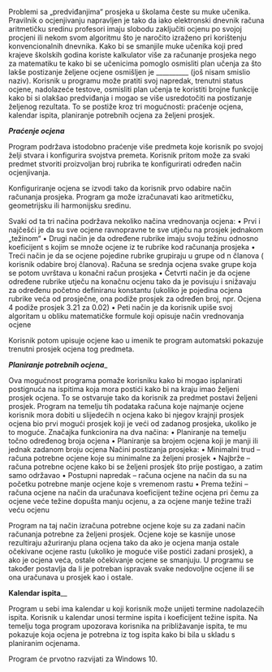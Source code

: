 Problemi sa „predviđanjima“ prosjeka u školama česte su muke učenika. Pravilnik o ocjenjivanju napravljen je tako da iako elektronski dnevnik računa aritmetičku sredinu profesori imaju slobodu zaključiti ocjenu po svojoj procjeni ili nekom svom algoritmu što je naročito izraženo pri korištenju konvencionalnih dnevnika. Kako bi se smanjile muke učenika koji pred krajeve školskih godina koriste kalkulator više za računanje prosjeka nego za matematiku te kako bi se učenicima pomoglo osmisliti plan učenja za što lakše postizanje željene ocjene osmišljen je __________ (još nisam smislio naziv).
Korisnik u programu može pratiti svoj napredak, trenutni status ocjene, nadolazeće testove, osmisliti plan učenja te koristiti brojne funkcije kako bi si olakšao predviđanja i mogao se više usredotočiti na postizanje željenog rezultata. To se postiže kroz tri mogućnosti: praćenje ocjena, kalendar ispita, planiranje potrebnih ocjena za željeni prosjek.

_______Praćenje ocjena_______

Program podržava istodobno praćenje više predmeta koje korisnik po svojoj želji stvara i konfigurira svojstva premeta. Korisnik pritom može za svaki predmet stvoriti proizvoljan broj rubrika te konfigurirati određen način ocjenjivanja.

Konfiguriranje ocjena se izvodi tako da korisnik prvo odabire način računanja prosjeka. Program ga može izračunavati kao aritmetičku, geometrijsku ili harmonijsku sredinu. 

Svaki od ta tri načina podržava nekoliko načina vrednovanja ocjena:
•	Prvi i najčešći je da su sve  ocjene ravnopravne te sve utječu na prosjek jednakom „težinom“
•	Drugi način je da određene rubrike imaju svoju težinu odnosno koeficijent s kojim se množe ocjene iz te rubrike kod računanja prosjeka
•	Treći način je da se ocjene pojedine rubrike grupiraju u grupe od n članova ( korisnik odabire broj članova). Računa se srednja ocjena svake grupe koja se potom uvrštava u konačni račun prosjeka
•	Četvrti način je da ocjene određene rubrike utječu na konačnu ocjenu tako da je povisuju i snižavaju za određenu početno definiranu konstantu (ukoliko je pojedina ocjena rubrike veća od prosječne, ona podiže prosjek za određen broj, npr. Ocjena 4 podiže prosjek 3.21 za 0.02)
•	Peti način je da korisnik upiše svoj algoritam u obliku matematičke formule koji opisuje način vrednovanja ocjene

Korisnik potom upisuje ocjene kao u imenik te program automatski pokazuje trenutni prosjek ocjena tog predmeta.

_______Planiranje potrebnih ocjena________

Ova mogućnost programa pomaže korisniku kako bi mogao isplanirati postignuća na ispitima koja mora postići kako bi na kraju imao željeni prosjek ocjena. To se ostvaruje tako da korisnik za predmet postavi željeni prosjek. Program na temelju tih podataka računa koje najmanje ocjene korisnik mora dobiti u slijedećih n ocjena kako bi njegov krajnji prosjek ocjena bio prvi mogući prosjek koji je veći od zadanog prosjeka, ukoliko je to moguće.
Značajka funkcionira na dva načina:
•	Planiranje na temelju točno određenog broja ocjena
•	Planiranje sa brojem ocjena koji je manji ili jednak zadanom broju ocjena
Načini postizanja prosjeka:
•	Minimalni trud – računa potrebne ocjene koje su minimalne za željeni prosjek
•	Najbrže – računa potrebne ocjene kako bi se željeni prosjek što prije postigao, a zatim samo održavao
•	Postupni napredak – računa ocjene na način da su na početku potrebne manje ocjene koje s vremenom rastu
•	Prema težini – računa ocjene na način da uračunava koeficijent težine ocjena pri čemu za ocjene veće težine dopušta manju ocjenu, a za ocjene manje težine traži veću ocjenu

Program na taj način izračuna potrebne ocjene koje su za zadani način računanja potrebne za željeni prosjek. Ocjene koje se kasnije unose rezultiraju ažuriranju plana ocjena tako da ako je ocjena manja ostale očekivane ocjene rastu (ukoliko je moguće više postići zadani prosjek), a ako je ocjena veća, ostale očekivanje ocjene se smanjuju. U programu se također postavlja da li je potreban ispravak svake nedovoljne ocjene ili se ona uračunava u prosjek kao i ostale.

________Kalendar ispita__________

Program u sebi ima kalendar u koji korisnik može unijeti termine nadolazećih ispita. Korisnik u kalendar unosi termine ispita i koeficijent težine ispita. Na temelju toga program upozorava korisnika na približavanje ispita, te mu pokazuje koja ocjena je potrebna iz tog ispita kako bi bila u skladu s planiranim ocjenama.

Program će prvotno razvijati za Windows 10.
